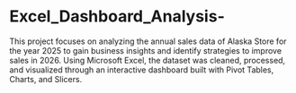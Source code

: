 # Excel_Dashboard_Analysis-
This project focuses on analyzing the annual sales data of Alaska Store for the year 2025 to gain business insights and identify strategies to improve sales in 2026. Using Microsoft Excel, the dataset was cleaned, processed, and visualized through an interactive dashboard built with Pivot Tables, Charts, and Slicers.
